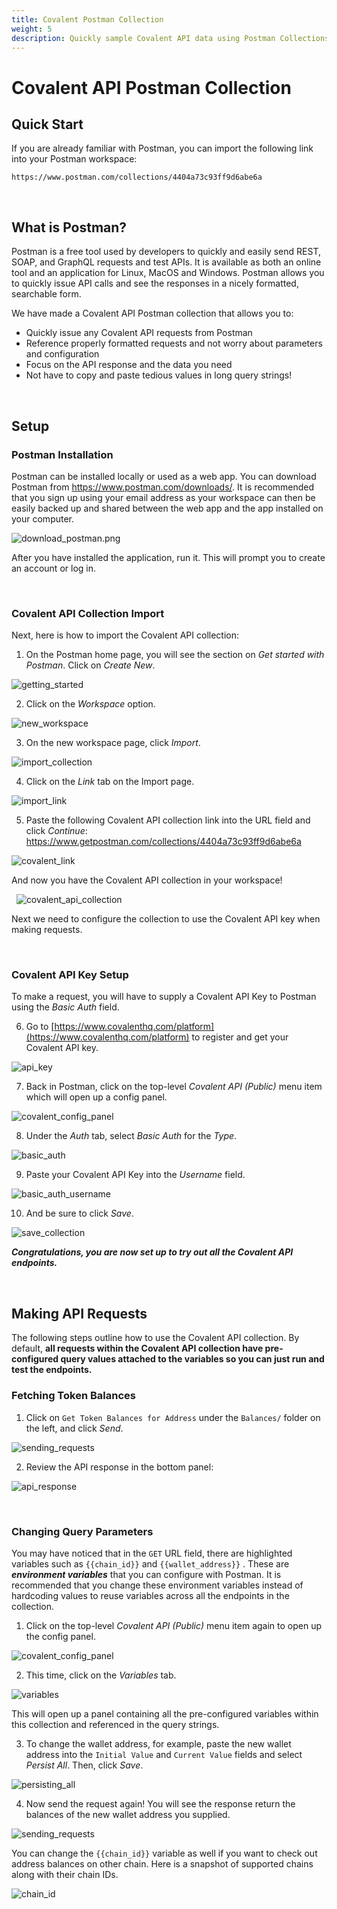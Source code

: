 ```yaml
---
title: Covalent Postman Collection
weight: 5
description: Quickly sample Covalent API data using Postman Collections
---
```


# Covalent API Postman Collection

## Quick Start
If you are already familiar with Postman, you can import the following link into your Postman workspace:

`https://www.postman.com/collections/4404a73c93ff9d6abe6a`

&nbsp;
## What is Postman?  
Postman is a free tool used by developers to quickly and easily send REST, SOAP, and GraphQL requests and test APIs. It is available as both an online tool and an application for Linux, MacOS and Windows. Postman allows you to quickly issue API calls and see the responses in a nicely formatted, searchable form.

We have made a Covalent API Postman collection that allows you to:
- Quickly issue any Covalent API requests from Postman
- Reference properly formatted requests and not worry about parameters and configuration  
- Focus on the API response and the data you need  
- Not have to copy and paste tedious values in long query strings!

&nbsp;
## Setup

### Postman Installation
Postman can be installed locally or used as a web app. You can download Postman from https://www.postman.com/downloads/. It is recommended that you sign up using your email address as your workspace can then be easily backed up and shared between the web app and the app installed on your computer.

![download_postman.png](/static/images/developer-tools/covalent-postman-collection/download_postman.png)


After you have installed the application, run it. This will prompt you to create an account or log in.

&nbsp;
### Covalent API Collection Import
Next, here is how to import the Covalent API collection:

1. On the Postman home page, you will see the section on *Get started with Postman*. Click on *Create New*.

![getting_started](/static/images/developer-tools/covalent-postman-collection/getting_started.png)

2. Click on the *Workspace* option.

![new_workspace](/static/images/developer-tools/covalent-postman-collection/new_workspace.png)


3. On the new workspace page, click *Import*.

![import_collection](/static/images/developer-tools/covalent-postman-collection/import_collection.png)

4. Click on the *Link* tab on the Import page.

![import_link](/static/images/developer-tools/covalent-postman-collection/import_link.png)

5. Paste the following Covalent API collection link into the URL field and click *Continue*: https://www.getpostman.com/collections/4404a73c93ff9d6abe6a

![covalent_link](/static/images/developer-tools/covalent-postman-collection/covalent_link.png)

And now you have the Covalent API collection in your workspace!

&nbsp;
![covalent_api_collection](/static/images/developer-tools/covalent-postman-collection/covalent_api_collection.png)

Next we need to configure the collection to use the Covalent API key when making requests.

&nbsp;
### Covalent API Key Setup

To make a request, you will have to supply a Covalent API Key to Postman using the *Basic Auth* field.

6. Go to [https://www.covalenthq.com/platform](https://www.covalenthq.com/platform) to register and get your Covalent API key.

![api_key](/static/images/developer-tools/covalent-postman-collection/api_key.png)

7. Back in Postman, click on the top-level *Covalent API (Public)* menu item which will open up a config panel.

![covalent_config_panel](/static/images/developer-tools/covalent-postman-collection/covalent_config_panel.png)


8. Under the *Auth* tab, select *Basic Auth* for the *Type*.

![basic_auth](/static/images/developer-tools/covalent-postman-collection/basic_auth.png)

9. Paste your Covalent API Key into the *Username* field.

![basic_auth_username](/static/images/developer-tools/covalent-postman-collection/basic_auth_username.png)

10. And be sure to click *Save*.

![save_collection](/static/images/developer-tools/covalent-postman-collection/save_collection.png)

***Congratulations, you are now set up to try out all the Covalent API endpoints.***  

&nbsp;
## Making API Requests
The following steps outline how to use the Covalent API collection. By default, **all requests within the Covalent API collection have pre-configured query values attached to the variables so you can just run and test the endpoints.**

### Fetching Token Balances

1. Click on `Get Token Balances for Address` under the `Balances/` folder on the left, and click *Send*.

![sending_requests](/static/images/developer-tools/covalent-postman-collection/sending_requests.png)


2. Review the API response in the bottom panel:

![api_response](/static/images/developer-tools/covalent-postman-collection/api_response.png)

&nbsp;
### Changing Query Parameters
You may have noticed that in the `GET` URL field, there are highlighted variables such as `{{chain_id}}` and `{{wallet_address}}` . These are ***environment variables*** that you can configure with Postman. It is recommended that you change these environment variables instead of hardcoding values to reuse variables across all the endpoints in the collection.

1. Click on the top-level *Covalent API (Public)* menu item again to open up the config panel.

![covalent_config_panel](/static/images/developer-tools/covalent-postman-collection/covalent_config_panel.png)

2. This time, click on the *Variables* tab.

![variables](/static/images/developer-tools/covalent-postman-collection/variables.png)

This will open up a panel containing all the pre-configured variables within this collection and referenced in the query strings.

3. To change the wallet address, for example, paste the new wallet address into the `Initial Value` and `Current Value` fields and select *Persist All*. Then, click *Save*.

![persisting_all](/static/images/developer-tools/covalent-postman-collection/persisting_all.png)

4. Now send the request again! You will see the response return the balances of the new wallet address you supplied.

![sending_requests](/static/images/developer-tools/covalent-postman-collection/sending_requests.png)

You can change the `{{chain_id}}` variable as well if you want to check out address balances on other chain. Here is a snapshot of supported chains along with their chain IDs.

![chain_id](/static/images/developer-tools/covalent-postman-collection/chain_id.png)
